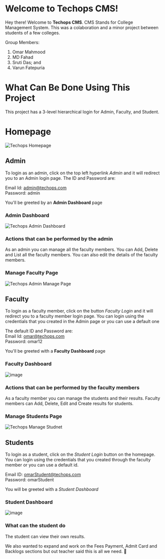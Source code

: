 # Welcome to Techops CMS!

Hey there! Welcome to **Techops CMS**. CMS Stands for College Management System. This was a colaboration and a minor project between students of a few colleges.

Group Members:

 1. Omar Mahmood
 2. MD Fahad
 3. Sruti Das; and
 4. Varun Fatepuria 

# What Can Be Done Using This Project
This project has a 3-level hierarchical login for Admin, Faculty, and Student.

# Homepage

![Techops Homepage](https://drive.google.com/uc?export=view&id=11uiUp3d8mZSjQV_vU9DcAmPoGvs0FpJN)

## Admin

To login as an admin, click on the top left hyperlink *Admin* and it will redirect you to an Admin login page.
The ID and Password are:

Email Id: admin@techops.com <br>
Password: admin

You'll be greeted by an **Admin Dashboard** page

### Admin Dashboard
![Techops Admin Dashboard](https://drive.google.com/uc?export=view&id=12QEIQyDpzA5labeBZm06y1v_8xg45gsc)

### Actions that can be performed by the admin
As an admin you can manage all the faculty members. 
You can Add, Delete and List all the faculty members. You can also edit the details of the faculty members.

### Manage Faculty Page
![Techops Admin Manage Page](https://drive.google.com/uc?export=view&id=12O7KTz5u_hFJ1xVldq_EQI0GpvF7XWAH)

## Faculty
To login as a faculty member, click on the button *Faculty Login* and it will redirect you to a faculty member login page. 
You can login using the credentials that you created in the Admin page or you can use a default one

The default ID and Password are: <br>
Email Id: omar@techops.com <br>
Password: omar12 <br>

You'll be greeted with a **Faculty Dashboard** page

### Faculty Dashboard
![image](https://drive.google.com/uc?export=view&id=12AfEuz6zj6uav5gxGDtSdfFMbVo95X1k)

### Actions that can be performed by the faculty members
As a faculty member you can manage the students and their results. 
Faculty members can Add, Delete, Edit and Create results for students.

### Manage Students Page
![Techops Manage Studnet](https://drive.google.com/uc?export=view&id=120_kzGpaI5gmtJW8E5oXhMI2bStfNceD)

## Students
To login as a student, click on the *Student Login* button on the homepage.
You can login using the credentials that you created through the faculty member or you can use a default id.

Email ID: omarStudent@techops.com <br>
Password: omarStudent <br>

You will be greeted with a *Student Dashboard*

### Student Dashboard
![image](https://drive.google.com/uc?export=view&id=11eRlZ6MQ0w6etCYpfp5HQTl4LPQsDmDN)

### What can the student do
The student can view their own results. 

We also wanted to expand and work on the Fees Payment, Admit Card and Backlogs sections but out teacher said this is all we need. 🤠

